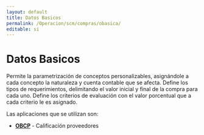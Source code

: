 ```yaml
---
layout: default
title: Datos Basicos
permalink: /Operacion/scm/compras/obasica/
editable: si
---
```


# Datos Basicos  

Permite la parametrización de conceptos personalizables, asignándole a cada concepto la naturaleza y cuenta contable que se afecta.  Define los tipos de requerimientos, delimitando el valor inicial y final de la compra para cada uno.  Define los criterios de evaluación con el valor porcentual que a cada criterio le es asignado.  

Las aplicaciones que se utilizan son:

* [**OBCP**](http://docs.oasiscom.com/Operacion/scm/compras/obasica/obcp) - Calificación proveedores

